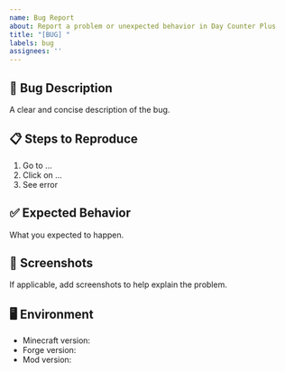 ```yaml
---
name: Bug Report
about: Report a problem or unexpected behavior in Day Counter Plus
title: "[BUG] "
labels: bug
assignees: ''
---
```


## 🐛 Bug Description
A clear and concise description of the bug.

## 📋 Steps to Reproduce
1. Go to ...
2. Click on ...
3. See error

## ✅ Expected Behavior
What you expected to happen.

## 📸 Screenshots
If applicable, add screenshots to help explain the problem.

## 🖥️ Environment
- Minecraft version:
- Forge version:
- Mod version:
